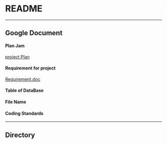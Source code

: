 # README
---
## Google Document 
#### Plan Jam
[project Plan](https://jamboard.google.com/d/1HGHdWF-nHRXD42BpPbwfH-9yzZ5Unr_K4U4bOLOvVSM/viewer?f=0)
#### Requirement for project

[Requirement.doc](https://docs.google.com/document/d/1v73n4PI2BBPJg6Gk8jeQWj6Jfj0294zr24Jn3ox_uxU/edit?usp=sharing)

#### Table of DataBase 

#### File Name

#### Coding Standards

---

## Directory


